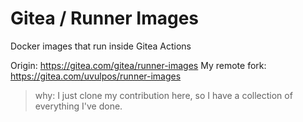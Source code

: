 # Gitea / Runner Images

Docker images that run inside Gitea Actions

Origin: https://gitea.com/gitea/runner-images
My remote fork: https://gitea.com/uvulpos/runner-images

> why: I just clone my contribution here, so I have a collection of everything I've done.
